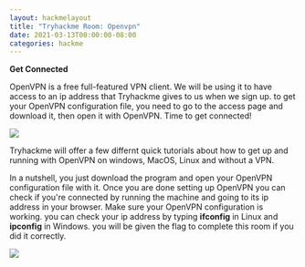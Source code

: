 ```yaml
---
layout: hackmelayout
title: "Tryhackme Room: Openvpn"
date: 2021-03-13T00:00:00-08:00 
categories: hackme
---
```

__Get Connected__

OpenVPN is a free full-featured VPN client. We will be using it to have access to an ip address that Tryhackme gives to us when we sign up. to get your OpenVPN configuration file, you need to go to the access page and download it, then open it with OpenVPN. Time to get connected!

[![](https://clamshatter.github.io/assets/getconnected.gif)](https://www.educationconnection.com)

Tryhackme will offer a few differnt quick tutorials about how to get up and running with OpenVPN on windows, MacOS, Linux and without a VPN.

In a nutshell, you just download the program and open your OpenVPN configuration file with it. Once you are done setting up OpenVPN you can check if you're connected by running the machine and going to its ip address in your browser. Make sure your OpenVPN configuration is working. you can check your ip address by typing __ifconfig__ in Linux and __ipconfig__ in Windows. you will be given the flag to complete this room if you did it correctly. 

<img src="https://clamshatter.github.io/assets/openvpnroom001.png">
